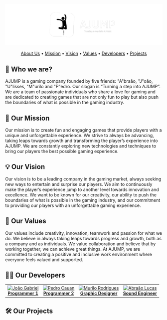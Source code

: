 <div align="center">

  ![AJUMP Banner](https://github.com/AJUMP-Corp/.github/blob/main/ajump_banner.png)

  <a href="#-who-we-are">About Us</a> •
  <a href="#-our-mission">Mission</a> •
  <a href="#-our-vision">Vision</a> •
  <a href="#-our-values">Values</a> •
  <a href="#-our-developers">Developers</a> •
  <a href="#-our-projects">Projects</a>

</div>

## 👥 Who we are?
AJUMP is a gaming company founded by five friends: "A"braão, "J"oão, "U"lisses, "M"urilo and "P"edro. Our slogan is “Turning a step into AJUMP”. We are a team of passionate individuals who share a love for gaming and are dedicated to creating games that are not only fun to play but also push the boundaries of what is possible in the gaming industry.

## 🎯 Our Mission
Our mission is to create fun and engaging games that provide players with a unique and unforgettable experience. We strive to always be advancing, taking leaps towards growth and transforming the player’s experience into AJUMP. We are constantly exploring new technologies and techniques to bring our players the best possible gaming experience.

## 💡 Our Vision
Our vision is to be a leading company in the gaming market, always seeking new ways to entertain and surprise our players. We aim to continuously make the player’s experience jump to another level towards innovation and excellence. We want to be known for our creativity, our ability to push the boundaries of what is possible in the gaming industry, and our commitment to providing our players with an unforgettable gaming experience.

## 🗿 Our Values
Our values include creativity, innovation, teamwork and passion for what we do. We believe in always taking leaps towards progress and growth, both as a company and as individuals. We value collaboration and believe that by working together, we can achieve great things. At AJUMP, we are committed to creating a positive and inclusive work environment where everyone feels valued and supported.

## 👨‍💻 Our Developers
<table>
  <tr>
    <td align="center"><a href="https://github.com/JGabrielJ" target="_blank"><img width="64px" height="64px" src="https://images.weserv.nl/?url=https://avatars.githubusercontent.com/u/95143389?s=400&u=ab6787c3407ecf0015bab749aabe5109c392cac4&v=4&mask=circle" alt="João Gabriel"><br><b>Programmer 1</b></a></td>
    <td align="center"><a href="https://github.com/Cauan87" target="_blank"><img width="64px" height="64px" src="https://images.weserv.nl/?url=https://avatars.githubusercontent.com/u/92456337?v=4&mask=circle" alt="Pedro Cauan"><br><b>Programmer 2</b></a></td>
    <td align="center"><a href="https://github.com/MuriloPensativo" target="_blank"><img width="64px" height="64px" src="https://images.weserv.nl/?url=https://avatars.githubusercontent.com/u/106769022?v=4&mask=circle" alt="Murilo Rodrigues"><br><b>Graphic Designer</b></a></td>
    <td align="center"><a href="https://github.com/abraaolucassb" target="_blank"><img width="64px" height="64px" src="https://images.weserv.nl/?url=https://avatars.githubusercontent.com/u/103671057?v=4&mask=circle" alt="Abraão Lucas"><br><b>Sound Engineer</b></a></td>
  </tr>
</table>

## 🛠 Our Projects
<!-- Adicionar nossos projetos aqui -->
